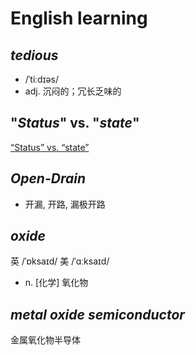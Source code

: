 # English learning

## *tedious*
- /ˈtiːdɪəs/
- adj. 沉闷的；冗长乏味的

## "*Status*" vs. "*state*"

[“Status” vs. “state”](https://english.stackexchange.com/questions/12958/status-vs-state)

## *Open-Drain*

- 开漏, 开路, 漏极开路

## *oxide*

英 /ˈɒksaɪd/  美 /ˈɑːksaɪd/ 

- n. [化学] 氧化物

## *metal oxide semiconductor*

金属氧化物半导体